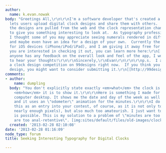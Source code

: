 ```yaml
---
author:
  name: k.evan.nowak
body: "Greetings All,\r\n\r\nI'm a software developer that's created a clock app that
  lets users upload digital clock designs and share them with others.  In the app,
  the designs are pulled from the web and the clock representation changes periodically
  to give you something interesting to look at.  As typography professionals and enthusiasts,
  I thought some of you may appreciate seeing numerals rendered in different styles,
  and maybe even have an idea for a design of your own.  Currently the app is available
  for iOS devices (iPhone/iPod/iPad), and I am giving it away free for a while.\r\n\r\nIf
  you are interested in checking it out, you can learn more here:\r\n[[https://www.clockton.com]]\r\n\r\nIf
  anyone has any feedback on the overall look and feel of the app, I would be happy
  to hear your thoughts!\r\n\r\nSincerely,\r\nEvan\r\n\r\n\r\np.s.  I am also running
  a clock design competition on 99designs right now.  If you think you have an award-winning
  design, you might want to consider submitting it.\r\n[[http://99designs.com/other-art-illustration/contests/create-digital-clock-clockton-199820]]"
comments:
- author:
    name: dumpling
  body: "You don't explicitly state exactly <em>what</em> the clock is to show, nor
    <em>how</em> it is to show it.\r\n\r\nHere is something I made for my Windows
    computer desktop. It shows me the date and day of the week as well as the time,
    and it uses an \"odometer\" animation for the minutes.\r\n\r\nI do not intend
    this as an entry into your contest, of course, as it is not only too small (not
    nearly enough pixels), but also much too amateurish. I just want to show you what
    is possible. This is my solution to a problem of \"minutes are too coarse; seconds
    are too anal-retentive\". [img:sites/default/files/old-images/clock-demo_3684.png]"
  created: '2013-02-28 02:10:08'
date: '2013-02-28 01:16:09'
node_type: forum
title: Seeking Interesting Typography for Digital Clocks

---
```


